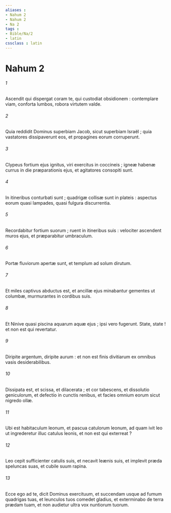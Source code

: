 ```yaml
---
aliases : 
- Nahum 2
- Nahum 2
- Na 2
tags : 
- Bible/Na/2
- latin
cssclass : latin
---
```


# Nahum 2

###### 1
Ascendit qui dispergat coram te, qui custodiat obsidionem : contemplare viam, conforta lumbos, robora virtutem valde.
###### 2
Quia reddidit Dominus superbiam Jacob, sicut superbiam Israël ; quia vastatores dissipaverunt eos, et propagines eorum corruperunt.
###### 3
Clypeus fortium ejus ignitus, viri exercitus in coccineis ; igneæ habenæ currus in die præparationis ejus, et agitatores consopiti sunt.
###### 4
In itineribus conturbati sunt ; quadrigæ collisæ sunt in plateis : aspectus eorum quasi lampades, quasi fulgura discurrentia.
###### 5
Recordabitur fortium suorum ; ruent in itineribus suis : velociter ascendent muros ejus, et præparabitur umbraculum.
###### 6
Portæ fluviorum apertæ sunt, et templum ad solum dirutum.
###### 7
Et miles captivus abductus est, et ancillæ ejus minabantur gementes ut columbæ, murmurantes in cordibus suis.
###### 8
Et Ninive quasi piscina aquarum aquæ ejus ; ipsi vero fugerunt. State, state ! et non est qui revertatur.
###### 9
Diripite argentum, diripite aurum : et non est finis divitiarum ex omnibus vasis desiderabilibus.
###### 10
Dissipata est, et scissa, et dilacerata ; et cor tabescens, et dissolutio geniculorum, et defectio in cunctis renibus, et facies omnium eorum sicut nigredo ollæ.
###### 11
Ubi est habitaculum leonum, et pascua catulorum leonum, ad quam ivit leo ut ingrederetur illuc catulus leonis, et non est qui exterreat ?
###### 12
Leo cepit sufficienter catulis suis, et necavit leænis suis, et implevit præda speluncas suas, et cubile suum rapina.
###### 13
Ecce ego ad te, dicit Dominus exercituum, et succendam usque ad fumum quadrigas tuas, et leunculos tuos comedet gladius, et exterminabo de terra prædam tuam, et non audietur ultra vox nuntiorum tuorum.
